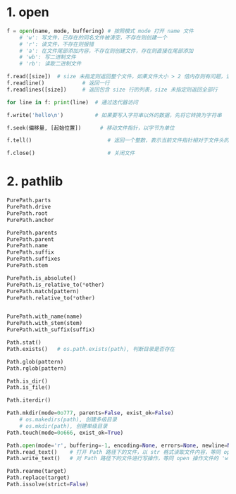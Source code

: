 <!--
 * @Author: your name
 * @Date: 2021-03-06 12:38:55
 * @LastEditTime: 2021-03-06 14:48:46
 * @LastEditors: Please set LastEditors
 * @Description: In User Settings Edit
 * @FilePath: /my_github/创建文件/file_operation.md
-->
# 1. open

```python
f = open(name, mode, buffering) # 按照模式 mode 打开 name 文件
    # 'w': 写文件，已存在的同名文件被清空，不存在则创建一个
    # 'r': 读文件，不存在则报错
    # 'a': 在文件尾部添加内容，不存在则创建文件，存在则直接在尾部添加
    # 'wb': 写二进制文件
    # 'rb': 读取二进制文件

f.read([size])  # size 未指定则返回整个文件，如果文件大小 > 2 倍内存则有问题，读到文件末尾时返回 ""
f.readline()            # 返回一行
f.readlines([size])     # 返回包含 size 行的列表，size 未指定则返回全部行

for line in f: print(line)  # 通过迭代器访问

f.write('hello\n')          # 如果要写入字符串以外的数据，先将它转换为字符串

f.seek(偏移量, [起始位置])      # 移动文件指针，以字节为单位

f.tell()                        # 返回一个整数，表示当前文件指针相对于文件头的字节数

f.close()                       # 关闭文件
```

# 2. pathlib

```python
PurePath.parts
PurePath.drive
PurePath.root
PurePath.anchor

PurePath.parents
PurePath.parent
PurePath.name
PurePath.suffix
PurePath.suffixes
PurePath.stem

PurePath.is_absolute()
PurePath.is_relative_to(*other)
PurePath.match(pattern)
PurePath.relative_to(*other)


PurePath.with_name(name)
PurePath.with_stem(stem)
PurePath.with_suffix(suffix)

Path.stat()
Path.exists()   # os.path.exists(path), 判断目录是否存在

Path.glob(pattern)
Path.rglob(pattern)

Path.is_dir()
Path.is_file()

Path.iterdir()

Path.mkdir(mode=0o777, parents=False, exist_ok=False)
    # os.makedirs(path), 创建多级目录
    # os.mkdir(path), 创建单级目录
Path.touch(mode=0o666, exist_ok=True)

Path.open(mode='r', buffering=-1, encoding=None, errors=None, newline=None)
Path.read_text()    # 打开 Path 路径下的文件，以 str 格式读取文件内容，等同 open 操作的 'r' 格式
Path.write_text()   # 对 Path 路径下的文件进行写操作，等同 open 操作文件的 'w' 格式

Path.reanme(target)
Path.replace(target)
Path.issolve(strict=False)
```